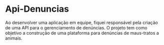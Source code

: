 # Api-Denuncias
Ao desenvolver uma aplicação em equipe, fiquei responsável pela criação de uma API para o gerenciamento de denúncias. O projeto tem como objetivo a construção de uma plataforma para denúncias de maus-tratos a animais.
